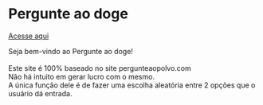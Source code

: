 # Pergunte ao doge

[Acesse aqui](http://pergunte-ao-doge.000webhostapp.com/)

Seja bem-vindo ao Pergunte ao doge!
<br><br>
Este site é 100% baseado no site pergunteaopolvo.com
<br>
Não há intuito em gerar lucro com o mesmo.
<br>
A única função dele é de fazer uma escolha aleatória entre 2 opções que o usuário dá entrada.

